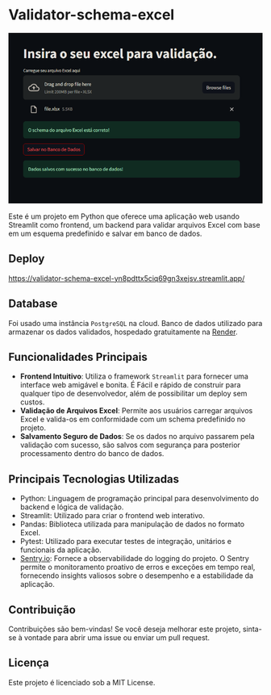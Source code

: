 # Validator-schema-excel

![Texto alternativo da imagem](static/home.png)

Este é um projeto em Python que oferece uma aplicação web usando Streamlit como frontend, um backend para validar arquivos Excel com base em um esquema predefinido e salvar em banco de dados.

## Deploy

https://validator-schema-excel-yn8pdttx5ciq69gn3xejsv.streamlit.app/

## Database

Foi usado uma instância `PostgreSQL` na cloud. Banco de dados utilizado para armazenar os dados validados, hospedado gratuitamente na [Render](https://render.com/).

## Funcionalidades Principais

- **Frontend Intuitivo**: Utiliza o framework `Streamlit` para fornecer uma interface web amigável e bonita. É Fácil e rápido de construir para qualquer tipo de desenvolvedor, além de possibilitar um deploy sem custos.
- **Validação de Arquivos Excel**: Permite aos usuários carregar arquivos Excel e valida-os em conformidade com um schema predefinido no projeto.
- **Salvamento Seguro de Dados**: Se os dados no arquivo passarem pela validação com sucesso, são salvos com segurança para posterior processamento dentro do banco de dados.

## Principais Tecnologias Utilizadas

- Python: Linguagem de programação principal para desenvolvimento do backend e lógica de validação.
- Streamlit: Utilizado para criar o frontend web interativo.
- Pandas: Biblioteca utilizada para manipulação de dados no formato Excel.
- Pytest: Utilizado para executar testes de integração, unitários e funcionais da aplicação.
- [Sentry.io](https://render.com/): Fornece a observabilidade do logging do projeto. O Sentry permite o monitoramento proativo de erros e exceções em tempo real, fornecendo insights valiosos sobre o desempenho e a estabilidade da aplicação.

## Contribuição

Contribuições são bem-vindas! Se você deseja melhorar este projeto, sinta-se à vontade para abrir uma issue ou enviar um pull request.

## Licença

Este projeto é licenciado sob a MIT License.
